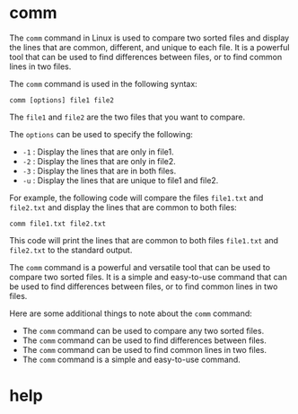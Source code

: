 # comm

The `comm` command in Linux is used to compare two sorted files and display the lines that are common, different, and unique to each file. It is a powerful tool that can be used to find differences between files, or to find common lines in two files.

The `comm` command is used in the following syntax:

```
comm [options] file1 file2
```

The `file1` and `file2` are the two files that you want to compare.

The `options` can be used to specify the following:

* `-1` : Display the lines that are only in file1.
* `-2` : Display the lines that are only in file2.
* `-3` : Display the lines that are in both files.
* `-u` : Display the lines that are unique to file1 and file2.

For example, the following code will compare the files `file1.txt` and `file2.txt` and display the lines that are common to both files:

```
comm file1.txt file2.txt
```

This code will print the lines that are common to both files `file1.txt` and `file2.txt` to the standard output.

The `comm` command is a powerful and versatile tool that can be used to compare two sorted files. It is a simple and easy-to-use command that can be used to find differences between files, or to find common lines in two files.

Here are some additional things to note about the `comm` command:

* The `comm` command can be used to compare any two sorted files.
* The `comm` command can be used to find differences between files.
* The `comm` command can be used to find common lines in two files.
* The `comm` command is a simple and easy-to-use command.





# help 

```

```
